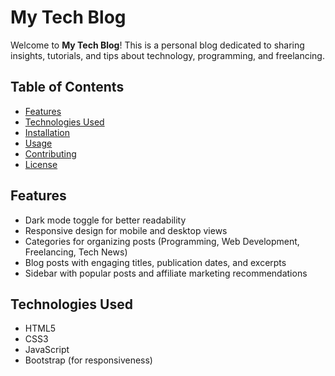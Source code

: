 # My Tech Blog

Welcome to **My Tech Blog**! This is a personal blog dedicated to sharing insights, tutorials, and tips about technology, programming, and freelancing. 

## Table of Contents
- [Features](#features)
- [Technologies Used](#technologies-used)
- [Installation](#installation)
- [Usage](#usage)
- [Contributing](#contributing)
- [License](#license)

## Features
- Dark mode toggle for better readability
- Responsive design for mobile and desktop views
- Categories for organizing posts (Programming, Web Development, Freelancing, Tech News)
- Blog posts with engaging titles, publication dates, and excerpts
- Sidebar with popular posts and affiliate marketing recommendations

## Technologies Used
- HTML5
- CSS3
- JavaScript
- Bootstrap (for responsiveness)

 
